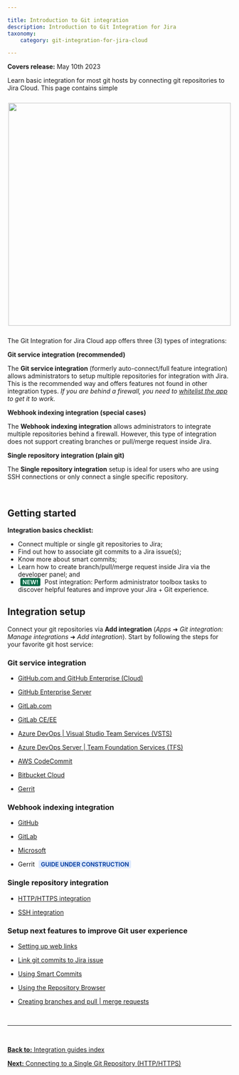```yaml
---

title: Introduction to Git integration
description: Introduction to Git Integration for Jira
taxonomy:
    category: git-integration-for-jira-cloud

---
```


**Covers release:** May 10th 2023

Learn basic integration for most git hosts by connecting git repositories to Jira Cloud. This page contains simple

<img src='/wp-content/uploads/gij-instant-integration-process.png' style='display:block;margin:25px auto;max-width:100%' width=500px /> 

The Git Integration for Jira Cloud app offers three (3) types of integrations:

**Git service integration (recommended)**

The **Git service integration** (formerly auto-connect/full feature integration) allows administrators to setup multiple repositories for integration with Jira. This is the recommended way and offers features not found in other integration types. _If you are behind a firewall, you need to_ [_whitelist the app_](/git-integration-for-jira-cloud/allow-list-whitelist-bigbrassband-cloud/) _to get it to work._

**Webhook indexing integration (special cases)**

The **Webhook indexing integration** allows administrators to integrate multiple repositories behind a firewall. However, this type of integration does not support creating branches or pull/merge request inside Jira.

**Single repository integration (plain git)**

The **Single repository integration** setup is ideal for users who are using SSH connections or only connect a single specific repository.

&nbsp;

## Getting started

**Integration basics checklist:**

*   Connect multiple or single git repositories to Jira;
*   Find out how to associate git commits to a Jira issue(s);
*   Know more about smart commits;
*   Learn how to create branch/pull/merge request inside Jira via the developer panel; and
*   <b style='background-color:#006745; padding:1px 5px; color:#E2FCEF; border-radius:3px; margin: 0 5px; font-size: small;'>NEW!</b> Post integration: Perform administrator toolbox tasks to discover helpful features and improve your Jira + Git experience.

## Integration setup

Connect your git repositories via **Add integration** (_Apps_ ➜ _Git integration: Manage integrations_ ➜ _Add integration_). Start by following the steps for your favorite git host service:

### Git service integration

*   [GitHub.com and GitHub Enterprise (Cloud)](/git-integration-for-jira-cloud/github-com-gij-cloud)

*   [GitHub Enterprise Server](/git-integration-for-jira-cloud/github-enterprise-server-gij-cloud)

*   [GitLab.com](/git-integration-for-jira-cloud/gitlab-com-gij-cloud)

*   [GitLab CE/EE](/git-integration-for-jira-cloud/gitlab-ce-ee-gij-cloud)

*   [Azure DevOps | Visual Studio Team Services (VSTS)](/git-integration-for-jira-cloud/azure-devops-visual-studio-team-services-vsts-gij-cloud)

*   [Azure DevOps Server | Team Foundation Services (TFS)](/git-integration-for-jira-cloud/azure-devops-server-team-foundation-services-tfs-gij-cloud)

*   [AWS CodeCommit](/git-integration-for-jira-cloud/aws-codecommit-gij-cloud-gij-cloud)

*   [Bitbucket Cloud](/git-integration-for-jira-cloud/bitbucket-cloud-gij-cloud)

*   [Gerrit](/git-integration-for-jira-cloud/Gerrit-gij-cloud)


### Webhook indexing integration

*   [GitHub](/git-integration-for-jira-cloud/github-webhook-indexing-integration-gij-cloud)

*   [GitLab](/git-integration-for-jira-cloud/gitlab-webhook-indexing-integration-gij-cloud)

*   [Microsoft](/git-integration-for-jira-cloud/github-webhook-indexing-integration-gij-cloud)

*   Gerrit <b style='background-color:#DEEAFE; padding:1px 5px; color:#0C42A3; border-radius:3px; margin: 0 5px; font-size: small;'>GUIDE UNDER CONSTRUCTION</b>

<!-- [Gerrit](/git-integration-for-jira-cloud/gerrit-webhook-indexing-integration-gij-cloud/) -->

### Single repository integration

*   [HTTP/HTTPS integration](/git-integration-for-jira-cloud/connecting-to-a-single-git-repository-http-https-gij-cloud)

*   [SSH integration](/connecting-to-a-single-git-repository-ssh-gij-cloud)


### Setup next features to improve Git user experience

*   [Setting up web links](/git-integration-for-jira-cloud/setting-up-web-links-gij-cloud)

*   [Link git commits to Jira issue](/git-integration-for-jira-cloud/link-git-commits-to-jira-issue-gij-cloud)

*   [Using Smart Commits](/git-integration-for-jira-cloud/using-smart-commits-gij-cloud)

*   [Using the Repository Browser](/git-integration-for-jira-cloud/using-the-repository-browser-gij-cloud)

*   [Creating branches and pull | merge requests](/git-integration-for-jira-cloud/creating-branches-and-pull-merge-requests-gij-cloud)

&nbsp;
* * *
&nbsp;

[**Back to:** Integration guides index](/git-integration-for-jira-cloud/integration-guide-gij-cloud/)

[**Next:** Connecting to a Single Git Repository (HTTP/HTTPS)](/git-integration-for-jira-cloud/connecting-to-a-single-git-repository-http-https-gij-cloud)

